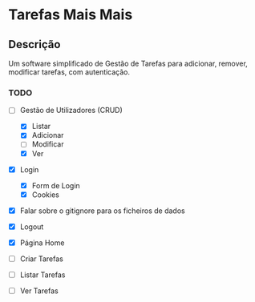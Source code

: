 # Tarefas Mais Mais

## Descrição

Um software simplificado de Gestão de Tarefas para adicionar,
remover, modificar tarefas, com autenticação.

### TODO

 - [ ] Gestão de Utilizadores (CRUD)
    - [X] Listar
    - [X] Adicionar
    - [ ] Modificar
    - [X] Ver
 - [x] Login
    - [X] Form de Login
    - [X] Cookies
 - [X] Falar sobre o gitignore para os ficheiros de dados
 - [X] Logout
 - [X] Página Home
 - [ ] Criar Tarefas
 - [ ] Listar Tarefas
 - [ ] Ver Tarefas
 
